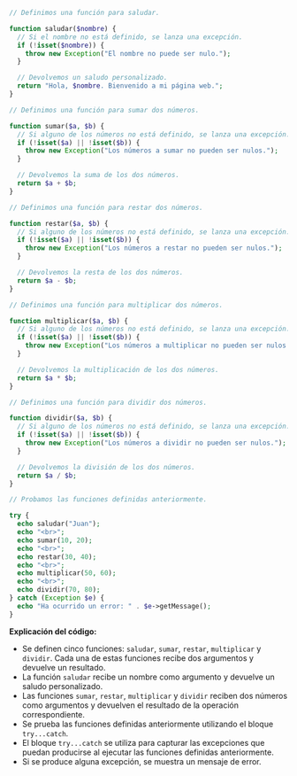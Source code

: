 ```php
// Definimos una función para saludar.

function saludar($nombre) {
  // Si el nombre no está definido, se lanza una excepción.
  if (!isset($nombre)) {
    throw new Exception("El nombre no puede ser nulo.");
  }

  // Devolvemos un saludo personalizado.
  return "Hola, $nombre. Bienvenido a mi página web.";
}

// Definimos una función para sumar dos números.

function sumar($a, $b) {
  // Si alguno de los números no está definido, se lanza una excepción.
  if (!isset($a) || !isset($b)) {
    throw new Exception("Los números a sumar no pueden ser nulos.");
  }

  // Devolvemos la suma de los dos números.
  return $a + $b;
}

// Definimos una función para restar dos números.

function restar($a, $b) {
  // Si alguno de los números no está definido, se lanza una excepción.
  if (!isset($a) || !isset($b)) {
    throw new Exception("Los números a restar no pueden ser nulos.");
  }

  // Devolvemos la resta de los dos números.
  return $a - $b;
}

// Definimos una función para multiplicar dos números.

function multiplicar($a, $b) {
  // Si alguno de los números no está definido, se lanza una excepción.
  if (!isset($a) || !isset($b)) {
    throw new Exception("Los números a multiplicar no pueden ser nulos.");
  }

  // Devolvemos la multiplicación de los dos números.
  return $a * $b;
}

// Definimos una función para dividir dos números.

function dividir($a, $b) {
  // Si alguno de los números no está definido, se lanza una excepción.
  if (!isset($a) || !isset($b)) {
    throw new Exception("Los números a dividir no pueden ser nulos.");
  }

  // Devolvemos la división de los dos números.
  return $a / $b;
}

// Probamos las funciones definidas anteriormente.

try {
  echo saludar("Juan");
  echo "<br>";
  echo sumar(10, 20);
  echo "<br>";
  echo restar(30, 40);
  echo "<br>";
  echo multiplicar(50, 60);
  echo "<br>";
  echo dividir(70, 80);
} catch (Exception $e) {
  echo "Ha ocurrido un error: " . $e->getMessage();
}
```

**Explicación del código:**

* Se definen cinco funciones: `saludar`, `sumar`, `restar`, `multiplicar` y `dividir`. Cada una de estas funciones recibe dos argumentos y devuelve un resultado.
* La función `saludar` recibe un nombre como argumento y devuelve un saludo personalizado.
* Las funciones `sumar`, `restar`, `multiplicar` y `dividir` reciben dos números como argumentos y devuelven el resultado de la operación correspondiente.
* Se prueba las funciones definidas anteriormente utilizando el bloque `try...catch`.
* El bloque `try...catch` se utiliza para capturar las excepciones que puedan producirse al ejecutar las funciones definidas anteriormente.
* Si se produce alguna excepción, se muestra un mensaje de error.
